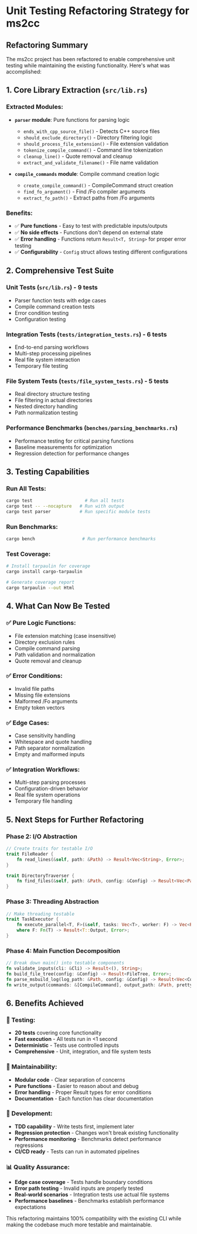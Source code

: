 # Unit Testing Refactoring Strategy for ms2cc

## **Refactoring Summary**

The ms2cc project has been refactored to enable comprehensive unit testing while maintaining the existing functionality. Here's what was accomplished:

## **1. Core Library Extraction (`src/lib.rs`)**

### **Extracted Modules:**

- **`parser` module**: Pure functions for parsing logic
  - `ends_with_cpp_source_file()` - Detects C++ source files
  - `should_exclude_directory()` - Directory filtering logic
  - `should_process_file_extension()` - File extension validation
  - `tokenize_compile_command()` - Command line tokenization
  - `cleanup_line()` - Quote removal and cleanup
  - `extract_and_validate_filename()` - File name validation

- **`compile_commands` module**: Compile command creation logic
  - `create_compile_command()` - CompileCommand struct creation
  - `find_fo_argument()` - Find /Fo compiler arguments
  - `extract_fo_path()` - Extract paths from /Fo arguments

### **Benefits:**

- ✅ **Pure functions** - Easy to test with predictable inputs/outputs
- ✅ **No side effects** - Functions don't depend on external state
- ✅ **Error handling** - Functions return `Result<T, String>` for proper error testing
- ✅ **Configurability** - `Config` struct allows testing different configurations

## **2. Comprehensive Test Suite**

### **Unit Tests (`src/lib.rs`)** - 9 tests

- Parser function tests with edge cases
- Compile command creation tests  
- Error condition testing
- Configuration testing

### **Integration Tests (`tests/integration_tests.rs`)** - 6 tests

- End-to-end parsing workflows
- Multi-step processing pipelines
- Real file system interaction
- Temporary file testing

### **File System Tests (`tests/file_system_tests.rs`)** - 5 tests

- Real directory structure testing
- File filtering in actual directories
- Nested directory handling
- Path normalization testing

### **Performance Benchmarks (`benches/parsing_benchmarks.rs`)**

- Performance testing for critical parsing functions
- Baseline measurements for optimization
- Regression detection for performance changes

## **3. Testing Capabilities**

### **Run All Tests:**

```bash
cargo test                    # Run all tests
cargo test -- --nocapture   # Run with output
cargo test parser           # Run specific module tests
```

### **Run Benchmarks:**

```bash
cargo bench                  # Run performance benchmarks
```

### **Test Coverage:**

```bash
# Install tarpaulin for coverage
cargo install cargo-tarpaulin

# Generate coverage report
cargo tarpaulin --out Html
```

## **4. What Can Now Be Tested**

### **✅ Pure Logic Functions:**

- File extension matching (case insensitive)
- Directory exclusion rules
- Compile command parsing
- Path validation and normalization
- Quote removal and cleanup

### **✅ Error Conditions:**

- Invalid file paths
- Missing file extensions
- Malformed /Fo arguments
- Empty token vectors

### **✅ Edge Cases:**

- Case sensitivity handling
- Whitespace and quote handling
- Path separator normalization
- Empty and malformed inputs

### **✅ Integration Workflows:**

- Multi-step parsing processes
- Configuration-driven behavior
- Real file system operations
- Temporary file handling

## **5. Next Steps for Further Refactoring**

### **Phase 2: I/O Abstraction**

```rust
// Create traits for testable I/O
trait FileReader {
    fn read_lines(&self, path: &Path) -> Result<Vec<String>, Error>;
}

trait DirectoryTraverser {
    fn find_files(&self, path: &Path, config: &Config) -> Result<Vec<PathBuf>, Error>;
}
```

### **Phase 3: Threading Abstraction**

```rust
// Make threading testable
trait TaskExecutor {
    fn execute_parallel<T, F>(&self, tasks: Vec<T>, worker: F) -> Vec<Result<T::Output, Error>>
    where F: Fn(T) -> Result<T::Output, Error>;
}
```

### **Phase 4: Main Function Decomposition**

```rust
// Break down main() into testable components
fn validate_inputs(cli: &Cli) -> Result<(), String>;
fn build_file_tree(config: &Config) -> Result<FileTree, Error>;
fn parse_msbuild_log(log_path: &Path, config: &Config) -> Result<Vec<CompileCommand>, Error>;
fn write_output(commands: &[CompileCommand], output_path: &Path, pretty: bool) -> Result<(), Error>;
```

## **6. Benefits Achieved**

### **🧪 Testing:**

- **20 tests** covering core functionality
- **Fast execution** - All tests run in <1 second
- **Deterministic** - Tests use controlled inputs
- **Comprehensive** - Unit, integration, and file system tests

### **🔧 Maintainability:**

- **Modular code** - Clear separation of concerns
- **Pure functions** - Easier to reason about and debug
- **Error handling** - Proper Result types for error conditions
- **Documentation** - Each function has clear documentation

### **🚀 Development:**

- **TDD capability** - Write tests first, implement later
- **Regression protection** - Changes won't break existing functionality
- **Performance monitoring** - Benchmarks detect performance regressions
- **CI/CD ready** - Tests can run in automated pipelines

### **📊 Quality Assurance:**

- **Edge case coverage** - Tests handle boundary conditions
- **Error path testing** - Invalid inputs are properly tested
- **Real-world scenarios** - Integration tests use actual file systems
- **Performance baselines** - Benchmarks establish performance expectations

This refactoring maintains 100% compatibility with the existing CLI while making the codebase much more testable and maintainable.
